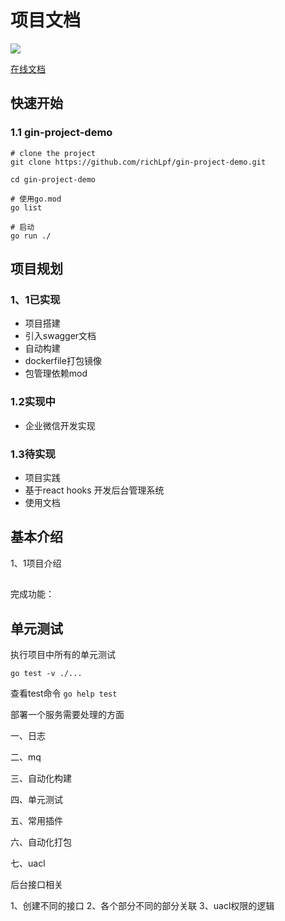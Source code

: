 # 项目文档

<img src="https://img.shields.io/badge/golang-1.12-blue"/>

[在线文档](http://doc.henrongyi.top/)

## 快速开始

### 1.1 gin-project-demo

```
# clone the project
git clone https://github.com/richLpf/gin-project-demo.git

cd gin-project-demo

# 使用go.mod
go list

# 启动
go run ./
```

## 项目规划

### 1、1已实现
- 项目搭建
- 引入swagger文档
- 自动构建
- dockerfile打包镜像
- 包管理依赖mod

### 1.2实现中
- 企业微信开发实现

### 1.3待实现
- 项目实践
- 基于react hooks 开发后台管理系统
- 使用文档



## 基本介绍

1、1项目介绍


## 

完成功能：


## 单元测试

执行项目中所有的单元测试

`go test -v ./...`

查看test命令 `go help test`


部署一个服务需要处理的方面

一、日志

二、mq

三、自动化构建

四、单元测试

五、常用插件



六、自动化打包

七、uacl

后台接口相关

1、创建不同的接口
2、各个部分不同的部分关联
3、uacl权限的逻辑